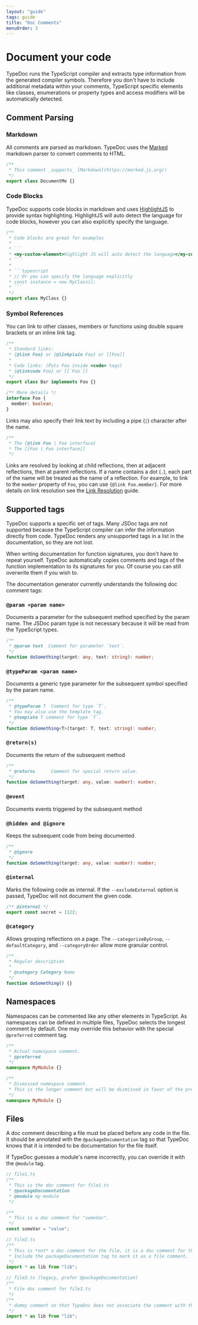 ```yaml
---
layout: "guide"
tags: guide
title: "Doc Comments"
menuOrder: 3
---
```


# Document your code

TypeDoc runs the TypeScript compiler and extracts type information from the generated compiler symbols.
Therefore you don't have to include additional metadata within your comments, TypeScript specific elements
like classes, enumerations or property types and access modifiers will be automatically detected.

## Comment Parsing

### Markdown

All comments are parsed as markdown. TypeDoc uses the [Marked](https://github.com/chjj/marked) markdown parser
to convert comments to HTML.

```typescript
/**
 * This comment _supports_ [Markdown](https://marked.js.org/)
 */
export class DocumentMe {}
```

### Code Blocks

TypeDoc supports code blocks in markdown and uses [HighlightJS](https://github.com/isagalaev/highlight.js)
to provide syntax highlighting. HighlightJS will auto detect the language for code blocks, however
you can also explicitly specify the language.

````typescript
/**
 * Code blocks are great for examples
 *
 * ```
 * <my-custom-element>Highlight JS will auto detect the language</my-custom-element>
 * ```
 *
 * ```typescript
 * // Or you can specify the language explicitly
 * const instance = new MyClass();
 * ```
 */
export class MyClass {}
````

### Symbol References

You can link to other classes, members or functions using double square brackets or an inline link tag.

```typescript
/**
 * Standard links:
 * {@link Foo} or {@linkplain Foo} or [[Foo]]
 *
 * Code links: (Puts Foo inside <code> tags)
 * {@linkcode Foo} or [[`Foo`]]
 */
export class Bar implements Foo {}

/** More details */
interface Foo {
  member: boolean;
}
```

Links may also specify their link text by including a pipe (`|`) character after the name.

```typescript
/**
 * The {@link Foo | Foo interface}
 * The [[Foo | Foo interface]]
 */
```

Links are resolved by looking at child reflections, then at adjacent reflections, then at parent reflections.
If a name contains a dot (`.`), each part of the name will be treated as the name of a reflection.
For example, to link to the `member` property of `Foo`, you can use `{@link Foo.member}`. For more details
on link resolution see the [Link Resolution](https://typedoc.org/guides/link-resolution/) guide.

## Supported tags

TypeDoc supports a specific set of tags. Many JSDoc tags are not supported because the TypeScript
compiler can infer the information directly from code. TypeDoc renders any unsupported tags in a
list in the documentation, so they are not lost.

When writing documentation for function signatures, you don't have to repeat yourself. TypeDoc automatically
copies comments and tags of the function implementation to its signatures for you. Of course you can still
overwrite them if you wish to.

The documentation generator currently understands the following doc comment tags:

### `@param <param name>`

Documents a parameter for the subsequent method specified by the param name. The JSDoc param type
is not necessary because it will be read from the TypeScript types.

```typescript
/**
 * @param text  Comment for parameter ´text´.
 */
function doSomething(target: any, text: string): number;
```

### `@typeParam <param name>`

Documents a generic type parameter for the subsequent symbol specified by the param name.

```typescript
/**
 * @typeParam T  Comment for type `T`.
 * You may also use the template tag.
 * @template T comment for type `T`.
 */
function doSomething<T>(target: T, text: string): number;
```

### `@return(s)`

Documents the return of the subsequent method

```ts
/**
 * @returns      Comment for special return value.
 */
function doSomething(target: any, value: number): number;
```

### `@event`

Documents events triggered by the subsequent method

### `@hidden and @ignore`

Keeps the subsequent code from being documented.

```ts
/**
 * @ignore
 */
function doSomething(target: any, value: number): number;
```

### `@internal`

Marks the following code as internal.
If the `--excludeExternal` option is passed, TypeDoc will not document the given code.

```typescript
/** @internal */
export const secret = 1122;
```

### `@category`

Allows grouping reflections on a page. The `--categorizeByGroup`, `--defaultCategory`, and `--categoryOrder` allow more granular control.

```ts
/**
 * Regular description
 *
 * @category Category Name
 */
function doSomething() {}
```

## Namespaces

Namespaces can be commented like any other elements in TypeScript. As namespaces can be defined in multiple
files, TypeDoc selects the longest comment by default. One may override this behavior with the special
`@preferred` comment tag.

```typescript
/**
 * Actual namespace comment.
 * @preferred
 */
namespace MyModule {}
```

```typescript
/**
 * Dismissed namespace comment.
 * This is the longer comment but will be dismissed in favor of the preferred comment.
 */
namespace MyModule {}
```

## Files

A doc comment describing a file must be placed before any code in the file.
It should be annotated with the `@packageDocumentation` tag so that TypeDoc knows that it is intended to be documentation for the file itself.

If TypeDoc guesses a module's name incorrectly, you can override it with the `@module` tag.

```typescript
// file1.ts
/**
 * This is the doc comment for file1.ts
 * @packageDocumentation
 * @module my-module
 */

/**
 * This is a doc comment for "someVar".
 */
const someVar = "value";

// file2.ts
/**
 * This is *not* a doc comment for the file, it is a doc comment for the import.
 * Include the packageDocumentation tag to mark it as a file comment.
 */
import * as lib from "lib";

// file3.ts (legacy, prefer @packageDocumentation)
/**
 * File doc comment for file3.ts
 */
/**
 * dummy comment so that TypeDoc does not associate the comment with the import
 */
import * as lib from "lib";
```
